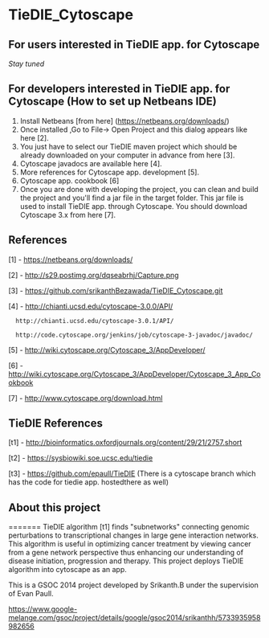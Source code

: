 TieDIE_Cytoscape
================



## For users interested in TieDIE app. for Cytoscape
*Stay tuned*



## For developers interested in TieDIE app. for Cytoscape (How to set up Netbeans IDE)
1. Install Netbeans [from here] (https://netbeans.org/downloads/)
2. Once installed ,Go to  File-> Open Project and this dialog appears like here [2]. 
3. You just have to select our TieDIE maven project which should be already downloaded on your computer in advance from here [3].
4. Cytoscape javadocs are available here [4].
5. More references for Cytoscape app. development [5].
6. Cytoscape app. cookbook [6]
7. Once you are done with developing the project, you can clean and build the project and you'll find a jar file in the target folder. This jar file is used to install TieDIE app. through Cytoscape. You should download Cytoscape 3.x from here [7].



## References
[1] - https://netbeans.org/downloads/

[2] - http://s29.postimg.org/dqseabrhj/Capture.png

[3] - https://github.com/srikanthBezawada/TieDIE_Cytoscape.git

[4] - http://chianti.ucsd.edu/cytoscape-3.0.0/API/
      
      http://chianti.ucsd.edu/cytoscape-3.0.1/API/
      
      http://code.cytoscape.org/jenkins/job/cytoscape-3-javadoc/javadoc/
      
[5] - http://wiki.cytoscape.org/Cytoscape_3/AppDeveloper/

[6] - http://wiki.cytoscape.org/Cytoscape_3/AppDeveloper/Cytoscape_3_App_Cookbook

[7] - http://www.cytoscape.org/download.html



## TieDIE References
[t1] - http://bioinformatics.oxfordjournals.org/content/29/21/2757.short

[t2] - https://sysbiowiki.soe.ucsc.edu/tiedie

[t3] - https://github.com/epaull/TieDIE  (There is a cytoscape branch which has the code for tiedie app. hostedthere as well)



## About this project

=======
TieDIE  algorithm [t1] finds "subnetworks" connecting genomic perturbations to transcriptional changes in large gene interaction networks. This algorithm is useful in optimizing cancer treatment by viewing cancer from a gene network perspective thus enhancing our understanding of disease initiation, progression and therapy. This project deploys TieDIE algorithm into cytoscape as an app. 

This is a GSOC 2014 project developed by Srikanth.B under the supervision of Evan Paull. 

https://www.google-melange.com/gsoc/project/details/google/gsoc2014/srikanthh/5733935958982656
